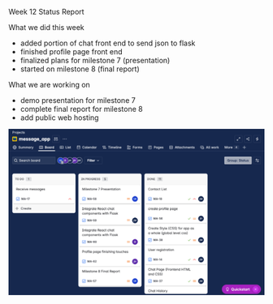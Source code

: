 Week 12 Status Report

What we did this week
- added portion of chat front end to send json to flask
- finished profile page front end
- finalized plans for milestone 7 (presentation)
- started on milestone 8 (final report)

What we are working on
- demo presentation for milestone 7
- complete final report for milestone 8
- add public web hosting

![jira_week12.png](jira_week12.png)